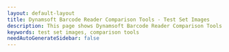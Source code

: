 ```yaml
---
layout: default-layout
title: Dynamsoft Barcode Reader Comparison Tools - Test Set Images
description: This page shows Dynamsoft Barcode Reader Comparison Tools - Test Set Images.
keywords: test set images, comparison tools
needAutoGenerateSidebar: false
---
```

